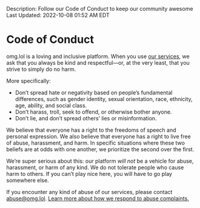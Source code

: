 Description: Follow our Code of Conduct to keep our community awesome  
Last Updated: 2022-10-08 01:52 AM EDT

# Code of Conduct

omg.lol is a loving and inclusive platform. When you use [our services](/info/services), we ask that you always be kind and respectful—or, at the very least, that you strive to simply do no harm. 

More specifically:

- Don’t spread hate or negativity based on people’s fundamental differences, such as gender identity, sexual orientation, race, ethnicity, age, ability, and social class.
- Don’t harass, troll, seek to offend, or otherwise bother anyone.
- Don’t lie, and don’t spread others’ lies or misinformation.
	
We believe that everyone has a right to the freedoms of speech and personal expression. We also believe that everyone has a right to live free of abuse, harassment, and harm. In specific situations where these two beliefs are at odds with one another, we prioritize the second over the first.

We’re super serious about this: our platform *will not* be a vehicle for abuse, harassment, or harm of any kind. We do not tolerate people who cause harm to others. If you can’t play nice here, you will have to go play somewhere else.

If you encounter any kind of abuse of our services, please contact [abuse@omg.lol](mailto:abuse@omg.lol). [Learn more about how we respond to abuse complaints.](/info/omg.lol/abuse)